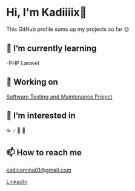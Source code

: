 # Hi, I'm Kadiiiix🌼

This GitHub profile sums up my projects so far 🌞

## 🌱 I’m currently learning

 -PHP Laravel

## 🚀 Working on

[Software Testing and Maintenance Project](https://github.com/Ilmaooo/testing-project)

## 👀 I’m interested in ##

☕ 🎶 📖 🍕

## 📫 How to reach me

[kadicamina01@gmail.com](mailto:kadicamina01@gmail.com)  
 
[LinkedIn](https://www.linkedin.com/in/amina-kadi%C4%87-283063267/)
 

<!---
Kadiiiix/Kadiiiix is a ✨ special ✨ repository because its `README.md` (this file) appears on your GitHub profile.
You can click the Preview link to take a look at your changes.

👋
--->
